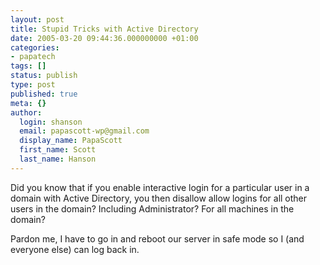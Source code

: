 ```yaml
---
layout: post
title: Stupid Tricks with Active Directory
date: 2005-03-20 09:44:36.000000000 +01:00
categories:
- papatech
tags: []
status: publish
type: post
published: true
meta: {}
author:
  login: shanson
  email: papascott-wp@gmail.com
  display_name: PapaScott
  first_name: Scott
  last_name: Hanson
---
```

<p>Did you know that if you enable interactive login for a particular user in a domain with Active Directory, you then disallow allow logins for all other users in the domain? Including Administrator? For all machines in the domain?</p>
<p>Pardon me, I have to go in and reboot our server in safe mode so I (and everyone else) can log back in.</p>
